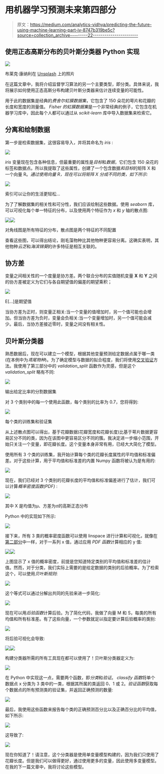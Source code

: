 # 用机器学习预测未来第四部分

> 原文：<https://medium.com/analytics-vidhya/predicting-the-future-using-machine-learning-part-iv-8747b319be5c?source=collection_archive---------22----------------------->

## 使用正态高斯分布的贝叶斯分类器 Python 实现

![](img/a69509a1b2a21f6b441b79f44a4f541c.png)

布莱克·康纳利在 [Unsplash](https://unsplash.com?utm_source=medium&utm_medium=referral) 上的照片

在这篇文章中，我将介绍监督学习算法的另一个主要类型，即分类。具体来说，我将展示如何使用正态高斯分布构建贝叶斯分类器来估计连续变量的可能性。

用于此的数据集是经典的*费舍尔虹膜数据集*，它包含了 150 朵花的萼片和花瓣的长度和宽度的测量值。 *Fisher 的虹膜数据集*是一个非常经典的例子，它包含在机器学习库中，因此每个人都可以通过从 *scikit-learn* 库中导入数据集来检索它。

## 分离和绘制数据

第一步是检索数据集，这很容易导入，并将其命名为 *iris* :

![](img/239a84ec2375b56f128f1652c02c55be.png)

*iris* 变量现在包含各种信息，但最重要的属性是*目标*和*数据*，它们包含 150 朵花的标签和数据点。所以我提取了这些属性，创建了一个包含数据*和目标*的矩阵 X 和一个向量 R。*通过使用向量 R，现在可以将矩阵 X 分成不同的类，如下所示:*

![](img/577b9814ff24fa6cf3282d9dbf301546.png)

索引可以让你的生活更轻松…

为了了解数据集的相关性和可分性，我们应该绘制这些数据。使用 *seaborn* 库，可以可视化每个单一特征的分布，以及使用两个特征作为 *x* 和 *y* 轴的散点图:

![](img/74057cc824386acfaf6b4f8825b91a79.png)![](img/5be9259138569f91b9f9114b6090ed25.png)

对角线图是所有特征的分布，散点图是两个特征的不同配置

查看这些图，可以得出结论，刚毛藻物种比其他物种更容易分离。这确实表明，其他物种*云芝*和*海滨锦葵*的许多特征是相互关联的。

## 协方差

变量之间相关性的一个度量是协方差。两个联合分布的实值随机变量 **X** 和 **Y** 之间的协方差被定义为它们与各自期望值的偏差的期望乘积；

![](img/e8c445f12b70962da8cfc0a211ec1853.png)

E[…]是期望值

当协方差为正时，则变量正相关:当一个变量的值增加时，另一个值可能也会增加。但当协方差为负时，变量会负相关:当一个变量增加时，另一个值可能会减少。最后，当协方差接近零时，变量之间没有相关性。

## 贝叶斯分类器

熟悉数据后，现在可以建立一个模型，根据其他变量预测给定数据点属于哪一类(在本例中为*鸢尾物种*)。为了确定模型与数据的拟合程度，我们将使用[交叉验证](/analytics-vidhya/predicting-the-future-using-machine-learning-part-iii-410e1a1742c7)方法。我使用了第三部分中的 *validation_split* 函数作为灵感，但是这个 *validation_split* 略有不同:

![](img/795b22771ec0e58934efee10c5f55354.png)

输出给定比率的分割数据集

对 3 个类别中的每一个使用此函数，每个类别的比率为 0.7，您将得到:

![](img/3bab50eda89cccd9af571aede42096a2.png)

每个类的训练集和验证集

从上述散点图可以得出，基于花瓣数据(花瓣宽度和花瓣长度)比基于萼片数据更容易区分不同的类，因为在该图中更容易区分不同的簇。我决定进一步缩小范围，开始只关注一个变量，即花瓣长度。这个变量本身非常有用，已经大大简化了模型。

使用所有 3 个类的训练集，我开始计算每个类的花瓣长度属性的平均值和标准偏差。对于这些计算，用于平均值和标准差的内置 Numpy 函数将被认为是有用的:

![](img/c9eb7a7d2e193f49d29cc78cff3efe22.png)

现在，我们已经对 3 个类别的花瓣长度的平均值和标准偏差进行了估计，我们可以计算*概率密度函数(PDF)* :

![](img/e55212dc17bde6f0915028a42d332143.png)

其中 X 是均值为μ、方差为σ的高斯正态分布

Python 中的实现如下所示:

![](img/3da226c43170e26240ad613712d1b87b.png)

接下来，所有 3 类的概率密度函数可以使用 linspace 进行计算和可视化，就像在[第二部分](/analytics-vidhya/predicting-the-future-using-machine-learning-part-ii-fb45806e5b71)中一样，对于一系列 x 值，通过应用 *PDF 函数*计算相应的 y 值:

![](img/d711cbcaf10c132c0d63ef36db05704d.png)![](img/ccb44f96c0e3637ac912cc87884d236b.png)

上图显示了 x 值的概率密度，前提是您知道特定类别的平均值和标准差的估计值。然而，对于分类，我们实际上需要的是给定数据的类别的后验概率。为了检索这个，可以使用*贝叶斯规则*:

![](img/674bdfb936f8c4ea5c7a0a0ce65682e1.png)

这个等式可以通过分解出共同的先验来进一步简化:

![](img/85fde86976430e7e4bd84d51f47443d5.png)

现在可以用*后验函数*计算后验。为了简化代码，我做了向量 M 和 S，每类的所有均值和所有标准差。有了这些向量，一个参数就足以指定要计算后验概率的类别:

![](img/c3b3e48d5f2b50b35de48faa5cd9e86a.png)

将后验可视化会导致:

![](img/2f480cef45cbbb3b641c1edd9c9dfd09.png)![](img/054948073bf6080a651aa90c5851264e.png)

构建分类器所需的所有工具现在都可以使用了！贝叶斯分类器定义为:

![](img/fa8d51fee6489bf45f5643d8396a7706.png)

在 Python 中实现这一点，需要两个函数，即*分类*和*验证*。 *classify* *函数*将单个数据点 x 分类为 3 类中的一类，根据其所属的类返回 0、1 或 2。*验证函数*获取每个数据点的所有预测类的验证集，并返回正确预测的数量:

![](img/b874aadd2e433a06f0c16a00a73b1ba3.png)

最后，我使用这些函数来报告每个类的正确预测百分比以及正确百分比的平均值，如下所示:

![](img/c07501f0a04752e883195bbdaaff453e.png)

这导致了:

![](img/1fcf82487eb14ee986b4b4b2effd6f40.png)

现在你知道了！请注意，这个分类器是使用单变量模型构建的，因为我们只使用了花瓣长度。但是我们可以做得更好，通过使用更多的变量，因此使用多变量模型。在我的下一篇文章中，我将讨论这些模型。